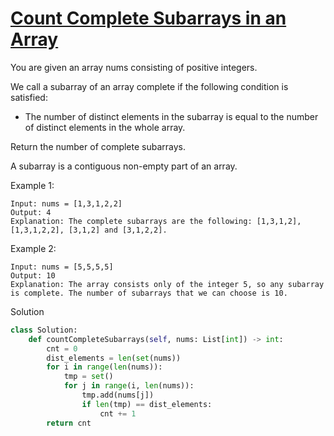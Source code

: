 # [Count Complete Subarrays in an Array](https://leetcode.com/problems/count-complete-subarrays-in-an-array/description/)

You are given an array nums consisting of positive integers.

We call a subarray of an array complete if the following condition is satisfied:

- The number of distinct elements in the subarray is equal to the number of distinct elements in the whole array.

Return the number of complete subarrays.

A subarray is a contiguous non-empty part of an array.

Example 1:
```
Input: nums = [1,3,1,2,2]
Output: 4
Explanation: The complete subarrays are the following: [1,3,1,2], [1,3,1,2,2], [3,1,2] and [3,1,2,2].
```
Example 2:
```
Input: nums = [5,5,5,5]
Output: 10
Explanation: The array consists only of the integer 5, so any subarray is complete. The number of subarrays that we can choose is 10.
```
Solution
```python
class Solution:
    def countCompleteSubarrays(self, nums: List[int]) -> int:
        cnt = 0
        dist_elements = len(set(nums))
        for i in range(len(nums)):
            tmp = set()
            for j in range(i, len(nums)):
                tmp.add(nums[j])
                if len(tmp) == dist_elements:
                    cnt += 1
        return cnt
```